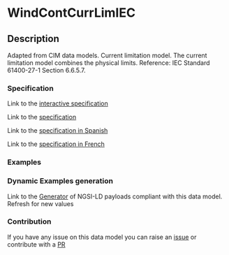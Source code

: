 # WindContCurrLimIEC

## Description 

Adapted from CIM data models. Current limitation model.  The current limitation model combines the physical limits.  Reference: IEC Standard 61400-27-1 Section 6.6.5.7.
### Specification

Link to the [interactive specification](https://swagger.lab.fiware.org/?url=https://smart-data-models.github.io/dataModel.EnergyCIM/WindContCurrLimIEC/swagger.yaml)

Link to the [specification](https://smart-data-models.github.io/dataModel.EnergyCIM/WindContCurrLimIEC/doc/spec.md)

Link to the [specification in Spanish](https://smart-data-models.github.io/dataModel.EnergyCIM/WindContCurrLimIEC/doc/spec_ES.md)

Link to the [specification in French](https://smart-data-models.github.io/dataModel.EnergyCIM/WindContCurrLimIEC/doc/spec_FR.md)
### Examples
### Dynamic Examples generation

Link to the [Generator](https://smartdatamodels.org/extra/ngsi-ld_generator_v0.91.php?schemaUrl=https://raw.githubusercontent.com/smart-data-models/dataModel.EnergyCIM/master/WindContCurrLimIEC/schema.json&email=info@smartdatamodels.org) of NGSI-LD payloads compliant with this data model. Refresh for new values
### Contribution

 If you have any issue on this data model you can raise an [issue](https://github.com/smart-data-models/dataModel.EnergyCIM/issues)  or contribute with a [PR](https://github.com/smart-data-models/dataModel.EnergyCIM/pulls)